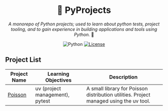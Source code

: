 <div align="center">

# 🐍 PyProjects

*A monorepo of Python projects; used to learn about python tests, project tooling, and to gain experience in building applications and tools using Python.* 🚀

![Python](https://img.shields.io/badge/python-3.9%2B-blue)
[![License](https://img.shields.io/github/license/rezarajan/pyprojects)](https://github.com/rezarajan/pyprojects/blob/main/LICENSE)

</div>

## Project List

| Project Name | Learning Objectives | Description |
|--------------|------|-------------|
| [Poisson](https://github.com/rezarajan/pyprojects/tree/main/pyprojects/poisson) | uv (project management), pytest | A small library for Poisson distribution utilities. Project managed using the uv tool. |

